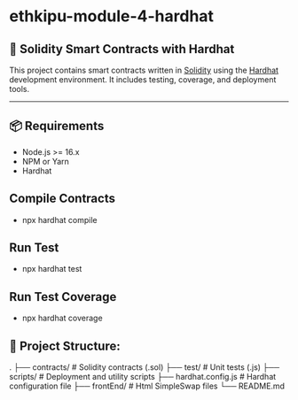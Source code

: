 # ethkipu-module-4-hardhat

## 🧪 Solidity Smart Contracts with Hardhat

This project contains smart contracts written in [Solidity](https://soliditylang.org/) using the [Hardhat](https://hardhat.org/) development environment. It includes testing, coverage, and deployment tools.

---

## 📦 Requirements

- Node.js >= 16.x
- NPM or Yarn
- Hardhat

## Compile Contracts
- npx hardhat compile

## Run Test
- npx hardhat test

## Run Test Coverage
- npx hardhat coverage


## 📁 Project Structure: 
.
├── contracts/         # Solidity contracts (.sol)
├── test/              # Unit tests (.js)
├── scripts/           # Deployment and utility scripts
├── hardhat.config.js  # Hardhat configuration file
├── frontEnd/          # Html SimpleSwap files
└── README.md

